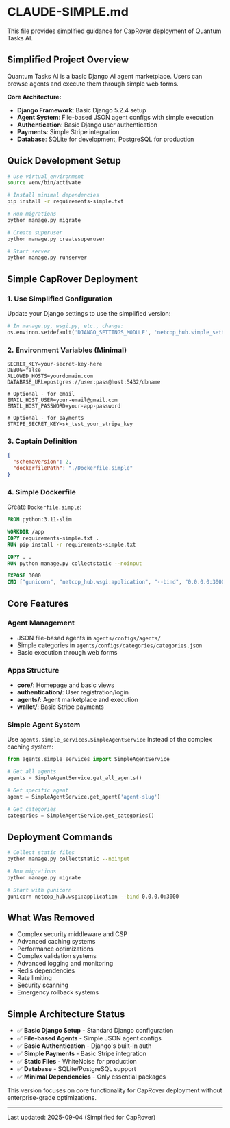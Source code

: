 # CLAUDE-SIMPLE.md

This file provides simplified guidance for CapRover deployment of Quantum Tasks AI.

## Simplified Project Overview

Quantum Tasks AI is a basic Django AI agent marketplace. Users can browse agents and execute them through simple web forms.

**Core Architecture:**
- **Django Framework**: Basic Django 5.2.4 setup
- **Agent System**: File-based JSON agent configs with simple execution
- **Authentication**: Basic Django user authentication
- **Payments**: Simple Stripe integration
- **Database**: SQLite for development, PostgreSQL for production

## Quick Development Setup

```bash
# Use virtual environment
source venv/bin/activate

# Install minimal dependencies
pip install -r requirements-simple.txt

# Run migrations
python manage.py migrate

# Create superuser
python manage.py createsuperuser

# Start server
python manage.py runserver
```

## Simple CapRover Deployment

### 1. Use Simplified Configuration

Update your Django settings to use the simplified version:

```python
# In manage.py, wsgi.py, etc., change:
os.environ.setdefault('DJANGO_SETTINGS_MODULE', 'netcop_hub.simple_settings')
```

### 2. Environment Variables (Minimal)

```env
SECRET_KEY=your-secret-key-here
DEBUG=false
ALLOWED_HOSTS=yourdomain.com
DATABASE_URL=postgres://user:pass@host:5432/dbname

# Optional - for email
EMAIL_HOST_USER=your-email@gmail.com
EMAIL_HOST_PASSWORD=your-app-password

# Optional - for payments
STRIPE_SECRET_KEY=sk_test_your_stripe_key
```

### 3. Captain Definition

```json
{
  "schemaVersion": 2,
  "dockerfilePath": "./Dockerfile.simple"
}
```

### 4. Simple Dockerfile

Create `Dockerfile.simple`:

```dockerfile
FROM python:3.11-slim

WORKDIR /app
COPY requirements-simple.txt .
RUN pip install -r requirements-simple.txt

COPY . .
RUN python manage.py collectstatic --noinput

EXPOSE 3000
CMD ["gunicorn", "netcop_hub.wsgi:application", "--bind", "0.0.0.0:3000"]
```

## Core Features

### Agent Management
- JSON file-based agents in `agents/configs/agents/`
- Simple categories in `agents/configs/categories/categories.json`
- Basic execution through web forms

### Apps Structure
- **core/**: Homepage and basic views
- **authentication/**: User registration/login
- **agents/**: Agent marketplace and execution
- **wallet/**: Basic Stripe payments

### Simple Agent System

Use `agents.simple_services.SimpleAgentService` instead of the complex caching system:

```python
from agents.simple_services import SimpleAgentService

# Get all agents
agents = SimpleAgentService.get_all_agents()

# Get specific agent
agent = SimpleAgentService.get_agent('agent-slug')

# Get categories
categories = SimpleAgentService.get_categories()
```

## Deployment Commands

```bash
# Collect static files
python manage.py collectstatic --noinput

# Run migrations
python manage.py migrate

# Start with gunicorn
gunicorn netcop_hub.wsgi:application --bind 0.0.0.0:3000
```

## What Was Removed

- Complex security middleware and CSP
- Advanced caching systems
- Performance optimizations
- Complex validation systems
- Advanced logging and monitoring
- Redis dependencies
- Rate limiting
- Security scanning
- Emergency rollback systems

## Simple Architecture Status

- ✅ **Basic Django Setup** - Standard Django configuration
- ✅ **File-based Agents** - Simple JSON agent configs
- ✅ **Basic Authentication** - Django's built-in auth
- ✅ **Simple Payments** - Basic Stripe integration
- ✅ **Static Files** - WhiteNoise for production
- ✅ **Database** - SQLite/PostgreSQL support
- ✅ **Minimal Dependencies** - Only essential packages

This version focuses on core functionality for CapRover deployment without enterprise-grade optimizations.

---
Last updated: 2025-09-04 (Simplified for CapRover)